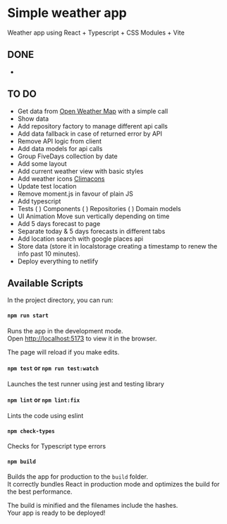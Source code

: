 # Simple weather app
Weather app using React + Typescript + CSS Modules + Vite 

## DONE
* 

## TO DO
* Get data from [Open Weather Map](https://openweathermap.org) with a simple call
* Show data
* Add repository factory to manage different api calls
* Add data fallback in case of returned error by API
* Remove API logic from client
* Add data models for api calls
* Group FiveDays collection by date
* Add some layout
* Add current weather view with basic styles
* Add weather icons [Climacons](http://adamwhitcroft.com/climacons/)
* Update test location
* Remove moment.js in favour of plain JS
* Add typescript
* Tests
  ( ) Components
  ( ) Repositories
  ( ) Domain models
* UI Animation Move sun vertically depending on time
* Add 5 days forecast to page
* Separate today & 5 days forecasts in different tabs
* Add location search with google places api
* Store data (store it in localstorage creating a timestamp to renew the info past 10 minutes).
* Deploy everything to netlify

## Available Scripts

In the project directory, you can run:

#### `npm run start`
Runs the app in the development mode.\
Open [http://localhost:5173](http://localhost:5173) to view it in the browser.

The page will reload if you make edits.

#### `npm test` or `npm run test:watch`
Launches the test runner using jest and testing library

#### `npm lint` or `npm lint:fix`
Lints the code using eslint

#### `npm check-types`
Checks for Typescript type errors

#### `npm build`
Builds the app for production to the `build` folder.\
It correctly bundles React in production mode and optimizes the build for the best performance.

The build is minified and the filenames include the hashes.\
Your app is ready to be deployed!
